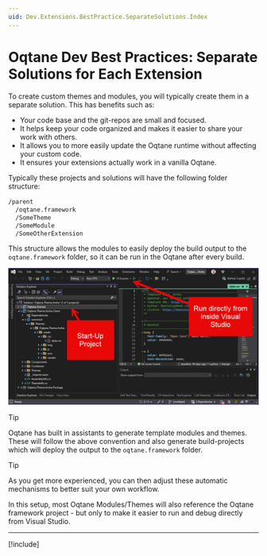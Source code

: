 ```yaml
---
uid: Dev.Extensions.BestPractice.SeparateSolutions.Index
---
```


# Oqtane Dev Best Practices: Separate Solutions for Each Extension

To create custom themes and modules,
you will typically create them in a separate solution.
This has benefits such as:

- Your code base and the git-repos are small and focused.
- It helps keep your code organized and makes it easier to share your work with others.
- It allows you to more easily update the Oqtane runtime without affecting your custom code.
- It ensures your extensions actually work in a vanilla Oqtane.

Typically these projects and solutions will have the following folder structure:

```text
/parent
  /oqtane.framework
  /SomeTheme
  /SomeModule
  /SomeOtherExtension
```

This structure allows the modules to easily deploy the build output to the `oqtane.framework` folder,
so it can be run in the Oqtane after every build.

<img src="./assets/visual-studio-theme-with-oqtane-framework-startup.jpg" class="full-width">

> [!TIP]
> Oqtane has built in assistants to generate template modules and themes.
> These will follow the above convention and also generate
> build-projects which will deploy the output to the `oqtane.framework` folder.

> [!TIP]
> As you get more experienced, you can then adjust these automatic mechanisms
> to better suit your own workflow.

In this setup, most Oqtane Modules/Themes will also reference
the Oqtane framework project - but only to make it easier to run and debug directly from Visual Studio.

---

[!include[](~/shared/authors/iJungleboy/_main-author.md)]
